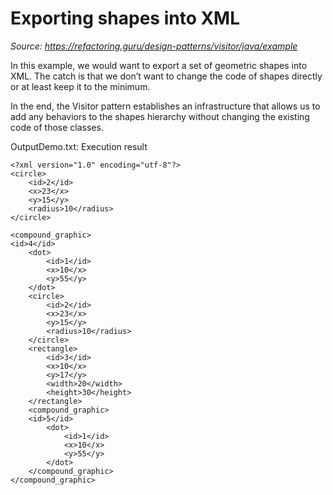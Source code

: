 # Exporting shapes into XML
*Source: https://refactoring.guru/design-patterns/visitor/java/example*

In this example, we would want to export a set of geometric shapes into XML. The catch is that we don’t want to change the code of shapes directly or at least keep it to the minimum.

In the end, the Visitor pattern establishes an infrastructure that allows us to add any behaviors to the shapes hierarchy without changing the existing code of those classes.

 OutputDemo.txt: Execution result

    <?xml version="1.0" encoding="utf-8"?>
    <circle>
        <id>2</id>
        <x>23</x>
        <y>15</y>
        <radius>10</radius>
    </circle>

<?xml version="1.0" encoding="utf-8"?>

    <compound_graphic>
    <id>4</id>
        <dot>
            <id>1</id>
            <x>10</x>
            <y>55</y>
        </dot>
        <circle>
            <id>2</id>
            <x>23</x>
            <y>15</y>
            <radius>10</radius>
        </circle>
        <rectangle>
            <id>3</id>
            <x>10</x>
            <y>17</y>
            <width>20</width>
            <height>30</height>
        </rectangle>
        <compound_graphic>
        <id>5</id>
            <dot>
                <id>1</id>
                <x>10</x>
                <y>55</y>
            </dot>
        </compound_graphic>
    </compound_graphic>